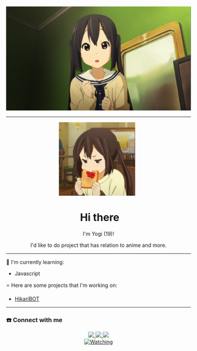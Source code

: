 [![LOLI PROTECTOR](https://github.com/YogiSIDN/YogiSIDN/blob/main/Background.png)](https://github.com/YogiSIDN)

------

<p align='center'><a href="https://instagram.com/sounime_idn"><img height="200" src="https://github.com/YogiSIDN/YogiSIDN/blob/main/profile.png?raw=true"></a>&nbsp;&nbsp;</p>

<h1 align="center"> <img src="https://user-images.githubusercontent.com/1303154/88677602-1635ba80-d120-11ea-84d8-d263ba5fc3c0.gif" width="40px" alt=""> Hi there <br></h1>

<p align='center'>  I'm Yogi (19)! </p>

<p align='center'> I'd like to do project that has relation to anime and more. </p>

------

:page_with_curl: I'm currently learning:
- Javascript

:star: Here are some projects that I'm working on:
- [HikariBOT](https://wa.me/6281911971159)

------

### ☎️ Connect with me
<p align="center">
  <a href="https://instagram.com/sounime_idn"><img src="https://img.shields.io/badge/Instagram-E4405F?style=for-the-badge&logo=instagram&logoColor=white"/> 
  <a href="https://wa.me/62895326195045"><img src="https://img.shields.io/badge/WhatsApp-25D366?style=for-the-badge&logo=whatsapp&logoColor=white"/>
  <a href="https://t.me/Yogii42"><img src="https://img.shields.io/badge/Telegram-%230088cc.svg?&style=for-the-badge&logo=telegram&logoColor=white" /> <br>
  <a href="https://komarev.com/ghpvc/?username=YogiSIDN&color=blue&style=flat-square&label=Profile+Views"><img title="Watching" src="https://komarev.com/ghpvc/?username=YogiSIDN&color=blue&style=flat-square&label=Profile+View"></a>
</p>
